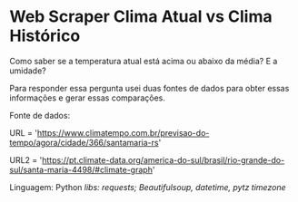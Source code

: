 # Web Scraper Clima Atual vs Clima Histórico

Como saber se a temperatura atual está acima ou abaixo da média? E a umidade?

Para responder essa pergunta usei duas fontes de dados para obter essas informações e gerar essas comparações.

Fonte de dados:

URL = 'https://www.climatempo.com.br/previsao-do-tempo/agora/cidade/366/santamaria-rs'

URL2 = 'https://pt.climate-data.org/america-do-sul/brasil/rio-grande-do-sul/santa-maria-4498/#climate-graph'


Linguagem: Python
_libs: requests; Beautifulsoup, datetime, pytz timezone_
